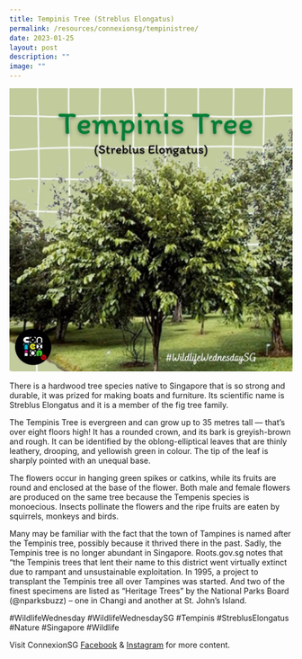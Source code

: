 ```yaml
---
title: Tempinis Tree (Streblus Elongatus)
permalink: /resources/connexionsg/tempinistree/
date: 2023-01-25
layout: post
description: ""
image: ""
---
```

![](/images/connexionsg/2023/327049719_206613708603655_6674214293396584751_n.jpg)


There is a hardwood tree species native to Singapore that is so strong and durable, it was prized for making boats and furniture. Its scientific name is Streblus Elongatus and it is a member of the fig tree family.

The Tempinis Tree is evergreen and can grow up to 35 metres tall — that’s over eight floors high! It has a rounded crown, and its bark is greyish-brown and rough. It can be identified by the oblong-elliptical leaves that are thinly leathery, drooping, and yellowish green in colour. The tip of the leaf is sharply pointed with an unequal base.

The flowers occur in hanging green spikes or catkins, while its fruits are round and enclosed at the base of the flower. Both male and female flowers are produced on the same tree because the Tempenis species is monoecious. Insects pollinate the flowers and the ripe fruits are eaten by squirrels, monkeys and birds.

Many may be familiar with the fact that the town of Tampines is named after the Tempinis tree, possibly because it thrived there in the past. Sadly, the Tempinis tree is no longer abundant in Singapore. Roots.gov.sg notes that “the Tempinis trees that lent their name to this district went virtually extinct due to rampant and unsustainable exploitation. In 1995, a project to transplant the Tempinis tree all over Tampines was started. And two of the finest specimens are listed as “Heritage Trees” by the National Parks Board (@nparksbuzz) – one in Changi and another at St. John’s Island.


#WildlifeWednesday #WildlifeWednesdaySG #Tempinis #StreblusElongatus #Nature #Singapore #Wildlife

Visit ConnexionSG [Facebook](https://www.facebook.com/ConnexionSG) & [Instagram](https://www.instagram.com/connexionsg/) for more content.